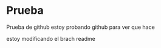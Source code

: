 # Prueba
Prueba de github
estoy probando github para ver que hace

estoy modificando el brach readme
